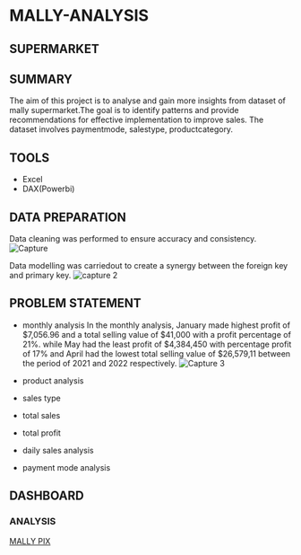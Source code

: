 # MALLY-ANALYSIS

## SUPERMARKET

## SUMMARY
The aim of this project is to analyse and gain more insights from dataset of mally supermarket.The goal is to identify patterns 
and provide recommendations for effective implementation to improve sales. The dataset involves paymentmode, salestype, productcategory.

## TOOLS
* Excel
* DAX(Powerbi)

## DATA PREPARATION
Data cleaning was performed to ensure accuracy and consistency.
![Capture](https://user-images.githubusercontent.com/124039605/235500599-a54fa4cb-022f-407e-8d57-161b4df5fdaa.PNG)

Data modelling was carriedout to create a synergy between the foreign key and primary key.
![capture 2](https://user-images.githubusercontent.com/124039605/235500896-3ca7cc6d-c786-45e3-a53b-13fcf0660b4e.PNG)



## PROBLEM STATEMENT
*   monthly analysis
    In the monthly analysis, January made highest profit of $7,056.96 and a total selling value of $41,000 
    with a profit percentage of 21%. while May had the least profit of $4,384,450 with percentage profit of 17% and
    April had the lowest total selling value of $26,579,11 between the period of 2021 and 2022 respectively.
    ![Capture 3](https://user-images.githubusercontent.com/124039605/235517254-2e18e1ee-b74b-48fe-bba6-e8706468ef38.PNG)

    
   
*   product analysis
*   sales type
*   total sales
*   total profit
*   daily sales analysis
*  payment mode analysis
   
## DASHBOARD

### ANALYSIS
[MALLY PIX](https://user-images.githubusercontent.com/124039605/235483316-bd033aa4-80fe-443e-8288-192b2d7bf72d.png)
